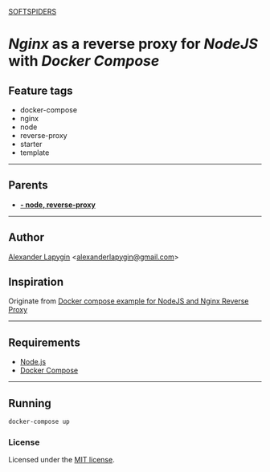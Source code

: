 [SOFTSPIDERS](https://github.com/softspiders/softspiders)

# *Nginx* as a reverse proxy for *NodeJS* with *Docker Compose*

## Feature tags

- docker-compose
- nginx
- node
- reverse-proxy
- starter
- template

---

## Parents

- [**- node, reverse-proxy**](https://github.com/AlexanderLapygin/nginx_docker-compose)

---

## Author

[Alexander Lapygin](https://github.com/AlexanderLapygin) <<alexanderlapygin@gmail.com>>

## Inspiration

Originate from [Docker compose example for NodeJS and Nginx Reverse Proxy](https://github.com/brycejech/node-docker-nginx)

---

## Requirements

- [Node.js](https://nodejs.org/en/download/package-manager/)
- [Docker Compose](https://docs.docker.com/compose/install/)


---

## Running

```sh
docker-compose up
```

### License

Licensed under the [MIT license](./LICENSE).
